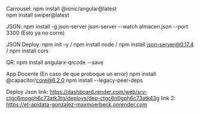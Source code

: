 Carrousel:
npm install @ionic/angular@latest  
npm install swiper@latest


JSON:
npm install -g json-server
json-server --watch almacen.json --port 3300 (Esto ya no corre)

JSON Deploy:
npm init –y /
npm install node /
npm install json-server@0.17.4 /
npm install cors

QR:
npm install angularx-qrcode --save

App Docente (En caso de que proboque un  error)
npm install @capacitor/core@6.2.0
npm install --legacy-peer-deps

Deploy Json link: https://dashboard.render.com/web/srv-ctgc6mogph6c73atk3tg/deploys/dep-ctgc6n0gph6c73atk43g
            link 2: https://et-apidata-gonzalez-maxmoerbeck.onrender.com
